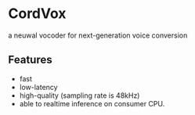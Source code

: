 # CordVox
a neuwal vocoder for next-generation voice conversion

## Features
- fast
- low-latency
- high-quality (sampling rate is 48kHz)
- able to realtime inference on consumer CPU.
